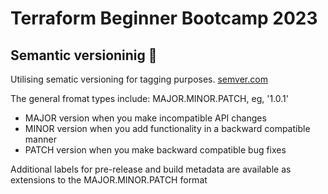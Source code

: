 # Terraform Beginner Bootcamp 2023


## Semantic versioninig :mage:
Utilising sematic versioning for tagging purposes.
[semver.com](https://semver.org/)

The general fromat types include:
 MAJOR.MINOR.PATCH, eg, '1.0.1'

- MAJOR version when you make incompatible API changes
- MINOR version when you add functionality in a backward compatible manner
- PATCH version when you make backward compatible bug fixes   

Additional labels for pre-release and build metadata are available as extensions to the MAJOR.MINOR.PATCH format